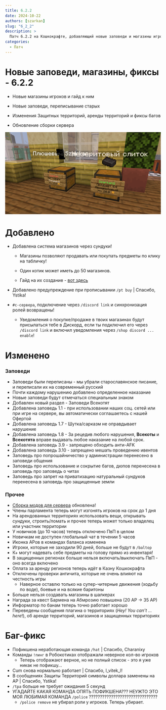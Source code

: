 ```yaml
---
title: 6.2.2
date: 2024-10-22
authors: [szarkan]
slug: "6_2_2"
description: >
  Патч 6.2.2 на Кошкокрафте, добавляющий новые заповеди и магазины игроков
categories:
  - Патч
---
```


# Новые заповеди, магазины, фиксы - 6.2.2

- Новые магазины игроков и гайд к ним

- Новые заповеди, переписывание старых

- Изменения Защитных территорий, аренды территорий и фиксы багов

- Обновление сборки сервера

![Магазины](../../assets/guides/shop_create/shops.png)

<!-- more -->

# Добавлено

- Добавлена система магазинов через сундуки!

    - Магазины позволяют продавать или покупать предметы по клику на табличку!

    - Один котик может иметь до 50 магазинов.

    - Гайд на их создание - [вот здесь](../../guides/gameplay/create_shop.md)

- Добавлено предупреждение при прописывании `/pt buy` | Спасибо, Ystika!

- `#с-сервера`, подключение через `/discord link` и синхронизация ролей возвращены!
    - Уведомления о покупке/продаже в твоих магазинах будут присылаться тебе в Дискорд, если ты подключил его через `/discord link` и включил уведомления через `/shop discord ... enable`!

# Изменено

### Заповеди

- Заповеди были переписаны - мы убрали старославянское писание, и переписали их на современный русский
- Почти каждому нарушению добавлено определенное наказание
- Новые заповеди будут отмечаться специальным знаком
- Добавлен новый раздел - Заповеди Всекотят
- Добавлена заповедь 1.1 - при использовании наших соц. сетей или при игре на сервере, вы автоматически соглашаетесь с нашей Офертой
- Добавлена заповедь 1.7 - Шутка/сарказм не оправдывает нарушение
- Добавлена заповедь 1.8 - За рецедив любого нарушения, ****Всекоты**** и ****Всекотята**** вправе выдавать любое наказание на любой срок.
- Добавлена заповедь 3.9 - запрещено обходить анти-AFK
- Добавлена заповедь 3.10 - запрещено мешать проведению ивентов
- Заповедь про попрошайничество у администрации перенесено в заповеди общения
- Заповедь про использование и сокрытие багов, дюпов перенесена в заповедь про заповедь о читах
- Заповедь про запрет на приватизацию натуральный сундуков перенесена в заповедь про защищенные земли

### Прочее

- [Сборка модов для сервера](../../info/mods.md#моды-для-сервера) обновлена!
- Члены парламента теперь могут изгонять игроков на срок до 1 дня
- На арендованных территориях использовать вещи, открывать сундуки, строить/ломать и прочее теперь может только владелец или участник территории
- У новичков (до 10 часов) теперь отключено ПвП в целом
- Новичкам не доступен глобальный чат в течении 5 часов 
- Иконка АРов в командах баланса изменена 
- Игроки, которые не заходили 90 дней, больше не будут в `/baltop` 
- К+ могут надевать себе предметы на голову прямо из инвентаря! 
- В защищенных регионах больше нельзя включать/выключать ПвП - оно всегда включено 
- Оплата за аренду регионов теперь идёт в Казну Кошкокрафта 
- Отключены проверки античита, которые не очень влияют на честность игры
    - Наверное оставлю только на супер-читерные движения (ходьбу по воде), боевые и на всякие баритоны
- Больше нельзя создавать магазины в шалкерах
- Награда за квест Бармена на Абмрозию повышена (20 АР → 35 АР)
- Информатор по банам теперь точно работает хорошо
- Переведены сообщения плагина о территориях (*Hey! You can’t … here*!), об аренде территорий, магазинов и защищенных территориях

# Баг-фикс

- Пофикшена неработающая команда `/hat` | Спасибо, Charanixy
- Команды `!пинг` в Робокотиках отображали неверное кол-во игроков
    - Теперь отображают верное, но не полный список - это я уже никак не пофикшу…
- Cum снова нормально работает | Спасибо, l_vitek_l!
- В сообщениях Защиты Территорий символы доллара заменены на АР | Спасибо, Ystika!
- `/tpa` больше не требует ожидания 5 секунд
- УГАДАЙТЕ КАКАЯ КОМАНДА ОПЯТЬ ПОФИКШЕНА??? НЕУЖТО ЭТО МОЯ ЛЮБИМАЯ КОМАНДА `/police` ???????????????????????????????
    - `/police remove`  не убирал роли у игроков. Теперь убирает.